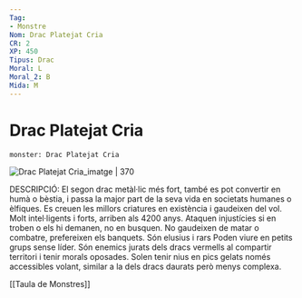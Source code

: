 ```yaml
---
Tag:
- Monstre
Nom: Drac Platejat Cria
CR: 2
XP: 450
Tipus: Drac
Moral: L
Moral_2: B
Mida: M
---
```

# Drac Platejat Cria

```statblock
monster: Drac Platejat Cria
```


![Drac Platejat Cria_imatge | 370](https://static.wikia.nocookie.net/dragons/images/3/32/Baby_Gray.png/revision/latest?cb=20100401222854)

DESCRIPCIÓ: 
El segon drac metàl·lic més fort, també es pot convertir en humà o bèstia, i passa la major part de la seva vida en societats humanes o èlfiques. Es creuen les millors criatures en existència i gaudeixen del vol. Molt intel·ligents i forts, arriben als 4200 anys. Ataquen injustícies si en troben o els hi demanen, no en busquen. No gaudeixen de matar o combatre, prefereixen els banquets. Són elusius i rars Poden viure en petits grups sense líder. Són enemics jurats dels dracs vermells al compartir territori i tenir morals oposades. Solen tenir nius en pics gelats només accessibles volant, similar a la dels dracs daurats però menys complexa.

[[Taula de Monstres]]

